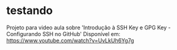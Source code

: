 # testando

Projeto para video aula sobre 'Introdução à SSH Key e GPG Key - Configurando SSH no GitHub'
Disponível em: https://www.youtube.com/watch?v=UvLkUh6Yg7g
